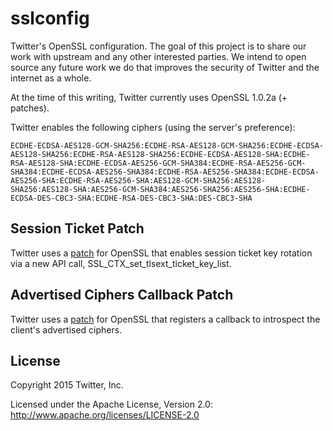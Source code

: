 sslconfig
=========

Twitter's OpenSSL configuration. The goal of this project is to share our work with upstream and any other interested parties. We intend to open source any future work we do that improves the security of Twitter and the internet as a whole.

At the time of this writing, Twitter currently uses OpenSSL 1.0.2a (+ patches).

Twitter enables the following ciphers (using the server's preference):

```
ECDHE-ECDSA-AES128-GCM-SHA256:ECDHE-RSA-AES128-GCM-SHA256:ECDHE-ECDSA-AES128-SHA256:ECDHE-RSA-AES128-SHA256:ECDHE-ECDSA-AES128-SHA:ECDHE-RSA-AES128-SHA:ECDHE-ECDSA-AES256-GCM-SHA384:ECDHE-RSA-AES256-GCM-SHA384:ECDHE-ECDSA-AES256-SHA384:ECDHE-RSA-AES256-SHA384:ECDHE-ECDSA-AES256-SHA:ECDHE-RSA-AES256-SHA:AES128-GCM-SHA256:AES128-SHA256:AES128-SHA:AES256-GCM-SHA384:AES256-SHA256:AES256-SHA:ECDHE-ECDSA-DES-CBC3-SHA:ECDHE-RSA-DES-CBC3-SHA:DES-CBC3-SHA
```

## Session Ticket Patch

Twitter uses a [patch](patches/openssl_session_ticket.patch) for OpenSSL that
enables session ticket key rotation via a new API call, SSL_CTX_set_tlsext_ticket_key_list.

## Advertised Ciphers Callback Patch

Twitter uses a [patch](patches/openssl_set_advertised_ciphers_cb.patch) for OpenSSL that
registers a callback to introspect the client's advertised ciphers.

## License
Copyright 2015 Twitter, Inc.

Licensed under the Apache License, Version 2.0: http://www.apache.org/licenses/LICENSE-2.0
